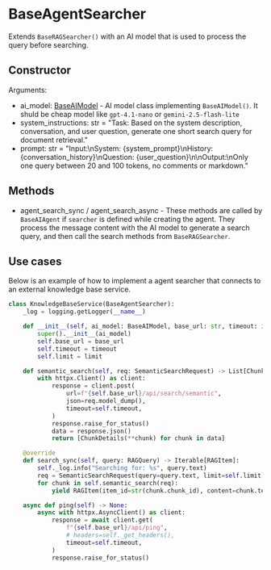 # BaseAgentSearcher

Extends `BaseRAGSearcher()` with an AI model that is used to process the query before searching.

## Constructor

Arguments:

* ai_model: [BaseAIModel](ai_base_ai_model.md) - AI model class implementing `BaseAIModel()`. It shuld be cheap model like `gpt-4.1-nano` or `gemini-2.5-flash-lite`
* system_instructions: str = "Task: Based on the system description, conversation, and user question, generate one short search query for document retrieval."
* prompt: str = "Input:\nSystem: {system_prompt}\nHistory: {conversation_history}\nQuestion: {user_question}\n\nOutput:\nOnly one query between 20 and 100 tokens, no comments or markdown."

## Methods

* agent_search_sync / agent_search_async - These methods are called by `BaseAIAgent` if `searcher` is defined while creating the agent. They process the message content with the AI model to generate a search query, and then call the search methods from `BaseRAGSearcher`.

## Use cases

Below is an example of how to implement a agent searcher that connects to an external knowledge base service.

```python
class KnowledgeBaseService(BaseAgentSearcher):
    _log = logging.getLogger(__name__)

    def __init__(self, ai_model: BaseAIModel, base_url: str, timeout: int = 60, limit: int = 10):
        super().__init__(ai_model)
        self.base_url = base_url
        self.timeout = timeout
        self.limit = limit

    def semantic_search(self, req: SemanticSearchRequest) -> List[ChunkDetails]:
        with httpx.Client() as client:
            response = client.post(
                url=f"{self.base_url}/api/search/semantic",
                json=req.model_dump(),
                timeout=self.timeout,
            )
            response.raise_for_status()
            data = response.json()
            return [ChunkDetails(**chunk) for chunk in data]

    @override
    def search_sync(self, query: RAGQuery) -> Iterable[RAGItem]:
        self._log.info("Searching for: %s", query.text)
        req = SemanticSearchRequest(query=query.text, limit=self.limit)
        for chunk in self.semantic_search(req):
            yield RAGItem(item_id=str(chunk.chunk_id), content=chunk.text)

    async def ping(self) -> None:
        async with httpx.AsyncClient() as client:
            response = await client.get(
                f"{self.base_url}/api/ping",
                # headers=self._get_headers(),
                timeout=self.timeout,
            )
            response.raise_for_status()
```
